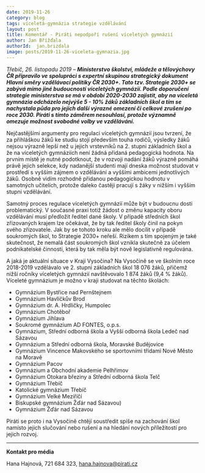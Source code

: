 ```yaml
---
date: 2019-11-26
category: blog
tags: víceletá-gymnázia strategie vzdělávání 
layout: post
title: Komentář - Piráti nepodpoří rušení víceletých gymnázií
author: Jan Břížďala
authorId:  jan.brizdala
image: posts/2019-11-26-viceleta-gymnazia.jpg
---
```


*Třebíč, 26. listopadu 2019* – ***Ministerstvo školství, mládeže a tělovýchovy ČR připravilo ve spolupráci s expertní skupinou strategický dokument Hlavní směry vzdělávací politiky ČR 2030+. Tato tzv. Strategie 2030+ se zabývá mimo jiné budoucností víceletých gymnázií. Podle doporučení strategie ministerstva se má v období 2020-2030 zajistit, aby na víceletá gymnázia odcházelo nejvýše 5 - 10% žáků základních škol a tím se nachystala půda pro jejich další výrazné omezení či celkové zrušení po roce 2030. Piráti s tímto záměrem nesouhlasí, protože významně omezuje možnost svobodné volby ve vzdělávání.***

Nejčastějšími argumenty pro regulaci víceletých gymnázií jsou tvrzení, že za přihláškou žáků ke studiu stojí především touha rodičů, výsledky žáků nejsou výrazně lepší než u jejich vrstevníků na 2. stupni základních škol a že na víceletých gymnáziích není žádná přidaná pedagogická hodnota. Na prvním místě je nutné podotknout, že v rozvoji nadání žáků výrazně pomáhá právě jejich selekce, kdy nadanější studenti mají dneska možnost studovat v prostředí s vyšším zájmem o vzdělávání a vyššími ambicemi jednotlivých žáků. Osobně vidím rozhodně přidanou pedagogickou hodnotu v samotných učitelích, protože daleko častěji pracují s žáky v nižším i vyšším stupni vzdělávání.

Samotný proces regulace víceletých gymnázií může být v budoucnu dosti problematický. V současné praxi totiž žádost o změnu kapacity oboru vzdělávání musí předložit ředitel dané školy. V případě středních škol zřizovaných krajem lze očekávat, že by tak ředitel školy činil na pokyn svého zřizovatele. Jak by se tohoto kroku ale mělo docílit v případě soukromých škol, to Strategie 2030+ neřeší. Rizikem s tím spojeným je také skutečnost, že nemalá část soukromých škol vznikla skutečně za účelem podnikatelské činnosti, která by tak měla být nově legislativně regulována.

A jaká je aktuální situace v Kraji Vysočina? Na Vysočině se ve školním roce 2018-2019 vzdělávalo ve 2. stupni základních škol 18 076 žáků, přičemž nižší ročníky víceletých gymnázií navštěvovalo 1 874 žáků (9,4 % žáků). Víceleté gymnázium je možno v kraji studovat na těchto školách:

* Gymnázium Bystřice nad Pernštejnem
* Gymnázium Havlíčkův Brod
* Gymnázium dr. A. Hrdličky, Humpolec
* Gymnázium Chotěboř
* Gymnázium Jihlava
* Soukromé gymnázium AD FONTES, o.p.s.
* Gymnázium, Střední odborná škola a Vyšší odborná škola Ledeč nad Sázavou
* Gymnázium a Střední odborná škola, Moravské Budějovice
* Gymnázium Vincence Makovského se sportovními třídami Nové Město na Moravě
* Gymnázium Pacov
* Gymnázium a Obchodní akademie Pelhřimov
* Gymnázium Otokara březiny a Střední odborná škola Telč
* Gymnázium Třebíč
* Katolické gymnázium Třebíč
* Gymnázium Velké Meziříčí
* Biskupské gymnázium Žďár nad Sázavou)
* Gymnázium Žďár nad Sázavou

Piráti se proto i na Vysočině chtějí soustředit spíše na zachování škol namísto jejich slučování nebo rušení a na hledání nových příležitostí pro jejich rozvoj. 

---

**Kontakt pro média**

Hana Hajnová, 721 684 323, <hana.hajnova@pirati.cz>

